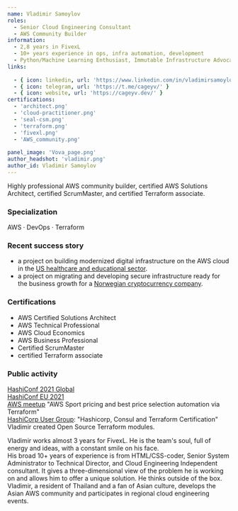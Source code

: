 ```yaml
---
name: Vladimir Samoylov
roles:
  - Senior Cloud Engineering Consultant
  - AWS Community Builder
information:
  - 2,8 years in FivexL
  - 10+ years experience in ops, infra automation, development
  - Python/Machine Learning Enthusiast, Immutable Infrastructure Advocate
links:
  
  - { icon: linkedin, url: 'https://www.linkedin.com/in/vladimirsamoylov/' }
  - { icon: telegram, url: 'https://t.me/cageyv/' }
  - { icon: website, url: 'https://cageyv.dev/' }
certifications:
  - 'architect.png'
  - 'cloud-practitioner.png'
  - 'seal-csm.png'
  - 'terraform.png'
  - 'fivexl.png'
  - 'AWS_community.png'
  
panel_image: 'Vova_page.png'
author_headshot: 'vladimir.png'
author_id: Vladimir Samoylov
---
```

Highly professional AWS community builder, certified AWS Solutions Architect, certified ScrumMaster, and certified Terraform associate.
### Specialization
AWS · DevOps  · Terraform
### Recent success story
* a project on building modernized digital
infrastructure on the AWS cloud in the [US healthcare and educational sector](https://fivexl.netlify.app/blog/overture-case-study/). 
* a project on migrating and developing secure infrastructure ready for the business growth for a [Norwegian cryptocurrency company](https://fivexl.netlify.app/blog/firi-case-study/). 
### Certifications
* AWS Certified Solutions Architect
* AWS Technical Professional
* AWS Cloud Economics
* AWS Business Professional
* Certified ScrumMaster
* certified Terraform associate 
### Public activity
[HashiConf 2021 Global](https://youtu.be/hDkAfjCCXRc)  
[HashiConf EU 2021](https://youtu.be/MHlp-sxQONw)  
[AWS meetup](https://youtu.be/7ak4uLIfMh0?t=3356) "AWS Sport pricing and best price selection automation via Terraform"  
[HashiCorp User Group](https://youtu.be/3WQMSQBUBuQ): "Hashicorp, Consul and Terraform Certification"  
Vladimir created Open Source Terraform modules.

Vladimir works almost 3 years for FivexL. He is the team's soul, full of energy and ideas, with a constant smile on his face.  
His broad 10+ years of experience is from HTML/CSS-coder, Senior System Administrator to Technical Director, and Cloud Engineering Independent consultant.
It gives a three-dimensional view of the problem he is working on and allows him to offer a unique solution. He thinks outside of the box.
Vladimir, a resident of Thailand and a fan of Asian culture, develops the Asian AWS community and participates in regional cloud engineering events. 




